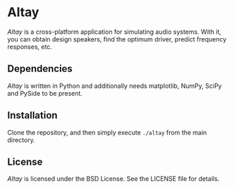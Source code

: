 Altay
=====

*Altay* is a cross-platform application for simulating audio systems.  With it,
you can obtain design speakers, find the optimum driver, predict frequency
responses, etc.

Dependencies
------------

*Altay* is written in Python and additionally needs matplotlib, NumPy, SciPy
and PySide to be present.

Installation
------------

Clone the repository, and then simply execute `./altay` from the main
directory.
    
License
-------

*Altay* is licensed under the BSD License. See the LICENSE file for details.
